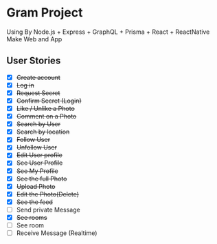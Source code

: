 # Gram Project

Using By Node.js + Express + GraphQL + Prisma + React + ReactNative Make Web and App

## User Stories

- [x] ~~Create account~~
- [x] ~~Log in~~
- [x] ~~Request Secret~~
- [x] ~~Confirm Secret (Login)~~
- [x] ~~Like / Unlike a Photo~~
- [x] ~~Comment on a Photo~~
- [x] ~~Search by User~~
- [x] ~~Search by location~~
- [x] ~~Follow User~~
- [x] ~~Unfollow User~~
- [x] ~~Edit User profile~~
- [x] ~~See User Profile~~
- [x] ~~See My Profile~~
- [x] ~~See the full Photo~~
- [x] ~~Upload Photo~~
- [x] ~~Edit the Photo(Delete)~~
- [x] ~~See the feed~~
- [ ] Send private Message
- [x] ~~See rooms~~
- [ ] See room
- [ ] Receive Message (Realtime)

